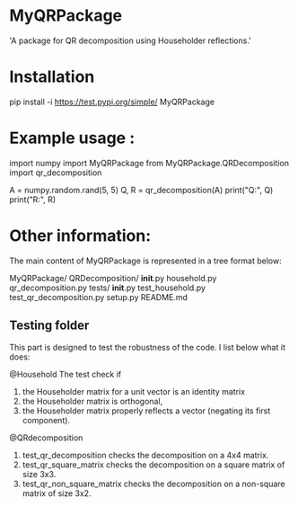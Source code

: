 # MyQRPackage 

'A package for QR decomposition using Householder reflections.'

# Installation
pip install -i https://test.pypi.org/simple/ MyQRPackage

# Example usage :
import numpy 
import MyQRPackage
from MyQRPackage.QRDecomposition import qr_decomposition

A = numpy.random.rand(5, 5)
Q, R = qr_decomposition(A)
print("Q:", Q)
print("R:", R)

# Other information:

The main content of MyQRPackage is represented in a tree format below:

MyQRPackage/
    QRDecomposition/
        __init__.py
        household.py
        qr_decomposition.py
    tests/
        __init__.py
        test_household.py
        test_qr_decomposition.py
    setup.py
    README.md

## Testing folder 
This part is designed to test the robustness of the code. 
I list below what it does: 

@Household 
The test check if 
1. the Householder matrix for a unit vector is an identity matrix
2. the Householder matrix is orthogonal,
3. the Householder matrix properly reflects a vector (negating its first component).

@QRdecomposition
1. test_qr_decomposition checks the decomposition on a 4x4 matrix.
2. test_qr_square_matrix checks the decomposition on a square matrix of size 3x3.
3. test_qr_non_square_matrix checks the decomposition on a non-square matrix of size 3x2.

